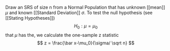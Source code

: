 Draw an SRS of size n from a Normal Population that has unknown [[mean]] $\mu$ and known [[Standard Deviation]] $\sigma$. To test the null hypothesis (see [[Stating Hypotheses]])
$$ H_0:\mu = \mu_0 $$
that $\mu$ has the, we calculate the one-sample z statistic
$$ z = \frac{\bar x-\mu_0}{\sigma/
\sqrt n} $$